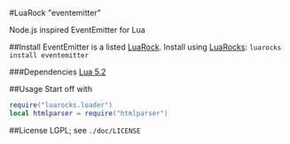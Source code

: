 #LuaRock "eventemitter"

Node.js inspired EventEmitter for Lua

##Install
EventEmitter is a listed [LuaRock](http://luarocks.org/repositories/rocks/). Install using [LuaRocks](http://www.luarocks.org/): `luarocks install eventemitter`

###Dependencies
[Lua 5.2](http://www.lua.org/download.html)

##Usage
Start off with
```lua
require("luarocks.loader")
local htmlparser = require("htmlparser")
```

##License
LGPL; see `./doc/LICENSE`
